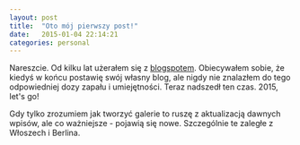 ```yaml
---
layout: post
title:  "Oto mój pierwszy post!"
date:   2015-01-04 22:14:21
categories: personal
---
```

Nareszcie. Od kilku lat użerałem się z [blogspotem]. Obiecywałem sobie, że kiedyś w końcu postawię swój własny blog, ale nigdy nie znalazłem do tego odpowiedniej dozy zapału i umiejętności. Teraz nadszedł ten czas. 2015, let's go!

Gdy tylko zrozumiem jak tworzyć galerie to ruszę z aktualizacją dawnych wpisów, ale co ważniejsze - pojawią się nowe. Szczególnie te zaległe z Włoszech i Berlina.


[blogspotem]:      http://nikodamn.blogspot.com
